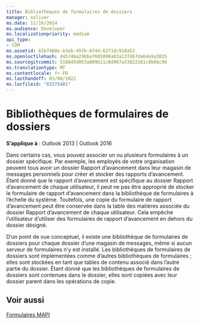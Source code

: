 ```yaml
---
title: Bibliothèques de formulaires de dossiers
manager: soliver
ms.date: 11/16/2014
ms.audience: Developer
ms.localizationpriority: medium
api_type:
- COM
ms.assetid: 62b7480e-b3eb-45fb-b74d-62f1dc918a53
ms.openlocfilehash: d45746a29bba7685098a03a137d67da64a9a3035
ms.sourcegitcommit: 518845d053a009b11c8d907a33822161c0b6bc96
ms.translationtype: MT
ms.contentlocale: fr-FR
ms.lasthandoff: 03/08/2022
ms.locfileid: "63375481"
---
```

# <a name="folder-form-libraries"></a>Bibliothèques de formulaires de dossiers

  
  
**S’applique à** : Outlook 2013 | Outlook 2016 
  
Dans certains cas, vous pouvez associer un ou plusieurs formulaires à un dossier spécifique. Par exemple, les employés de votre organisation peuvent tous avoir un dossier Rapport d’avancement dans leur magasin de messages personnels pour créer et stocker des rapports d’avancement. Étant donné que le rapport d’avancement est spécifique au dossier Rapport d’avancement de chaque utilisateur, il peut ne pas être approprié de stocker le formulaire de rapport d’avancement dans la bibliothèque de formulaires à l’échelle du système. Toutefois, une copie du formulaire de rapport d’avancement peut être conservée dans la table des matières associée du dossier Rapport d’avancement de chaque utilisateur. Cela empêche l’utilisateur d’utiliser des formulaires de rapport d’avancement en dehors du dossier désigné.
  
D’un point de vue conceptuel, il existe une bibliothèque de formulaires de dossiers pour chaque dossier d’une magasin de messages, même si aucun serveur de formulaires n’y est installé. Les bibliothèques de formulaires de dossiers sont implémentées comme d’autres bibliothèques de formulaires ; elles sont stockées en tant que tables de contenu associé dans l’autre partie du dossier. Étant donné que les bibliothèques de formulaires de dossiers sont contenues dans le dossier, elles sont copiées avec leur dossier parent dans les opérations de copie.
  
## <a name="see-also"></a>Voir aussi



[Formulaires MAPI](mapi-forms.md)

